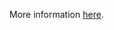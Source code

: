 More information [here](https://docs.prismacloud.io/en/enterprise-edition/policy-reference/google-cloud-policies/google-cloud-general-policies/ensure-gcp-big-query-tables-are-encrypted-with-customer-supplied-encryption-keys-csek).
